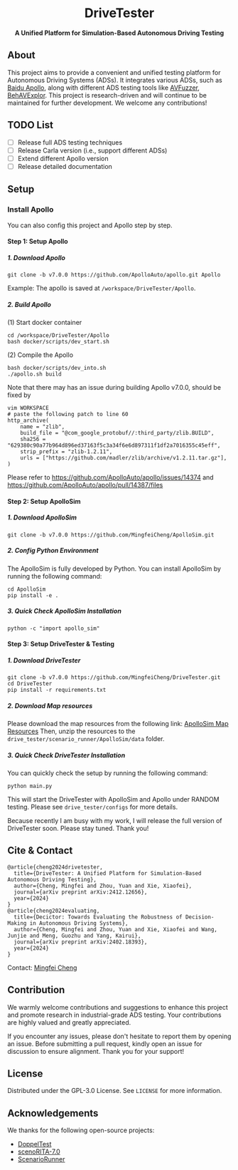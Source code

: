 <div align="center">
  <!-- <a href="https://github.com/othneildrew/Best-README-Template">
    <img src="images/logo.png" alt="Logo" width="80" height="80">
  </a> -->

  <h1 align="center">DriveTester</h1>
  <p align="center">
    <b>A Unified Platform for Simulation-Based Autonomous Driving Testing</b>
    <!-- <br /> -->
    <!-- <a href="https://github.com/othneildrew/Best-README-Template"><strong>Explore the docs »</strong></a>
    <br /> -->
  </p>
</div>

## About
This project aims to provide a convenient and unified testing platform for Autonomous Driving Systems (ADSs). 
It integrates various ADSs, such as [Baidu Apollo](https://github.com/ApolloAuto/apollo), along with different ADS testing tools like [AVFuzzer](https://github.com/MingfeiCheng/AV-Fuzzer-Reimplement), [BehAVExplor](https://github.com/MingfeiCheng/BehAVExplor).
This project is research-driven and will continue to be maintained for further development. We welcome any contributions!

## TODO List
- [ ] Release full ADS testing techniques
- [ ] Release Carla version (i.e., support different ADSs)
- [ ] Extend different Apollo version
- [ ] Release detailed documentation

[//]: # (## Sections)

[//]: # (We offer multiple testing platforms. Please refer to the detailed section for usage instructions.)

[//]: # (1. [ApolloSim]&#40;&#41;)

[//]: # (2. [Carla]&#40;&#41;)

## Setup
### Install Apollo
You can also config this project and Apollo step by step.
#### Step 1: Setup Apollo
##### 1. Download Apollo
```aiignore
git clone -b v7.0.0 https://github.com/ApolloAuto/apollo.git Apollo
```
Example: The apollo is saved at `/workspace/DriveTester/Apollo`.

##### 2. Build Apollo

(1) Start docker container
```aiignore
cd /workspace/DriveTester/Apollo
bash docker/scripts/dev_start.sh
```

(2) Compile the Apollo
```aiignore
bash docker/scripts/dev_into.sh
./apollo.sh build
```
Note that there may has an issue during building Apollo v7.0.0, should be fixed by
```aiignore
vim WORKSPACE
# paste the following patch to line 60
http_archive(
    name = "zlib",
    build_file = "@com_google_protobuf//:third_party/zlib.BUILD",
    sha256 = "629380c90a77b964d896ed37163f5c3a34f6e6d897311f1df2a7016355c45eff",
    strip_prefix = "zlib-1.2.11",
    urls = ["https://github.com/madler/zlib/archive/v1.2.11.tar.gz"],
)
```
Please refer to https://github.com/ApolloAuto/apollo/issues/14374 and https://github.com/ApolloAuto/apollo/pull/14387/files


#### Step 2: Setup ApolloSim

##### 1. Download ApolloSim
```aiignore
git clone -b v7.0.0 https://github.com/MingfeiCheng/ApolloSim.git
```

##### 2. Config Python Environment  
The ApolloSim is fully developed by Python. You can install ApolloSim by running the following command:
```aiignore
cd ApolloSim
pip install -e .
```

##### 3. Quick Check ApolloSim Installation
```
python -c "import apollo_sim"
```

#### Step 3: Setup DriveTester & Testing
##### 1. Download DriveTester
```aiignore
git clone -b v7.0.0 https://github.com/MingfeiCheng/DriveTester.git
cd DriveTester
pip install -r requirements.txt
```
##### 2. Download Map resources
Please download the map resources from the following link: [ApolloSim Map Resources](https://drive.google.com/file/d/1cla1GERt4urK3MpWAwAoXAyBU8VVGcL4/view?usp=drive_link)
Then, unzip the resources to the `drive_tester/scenario_runner/ApolloSim/data` folder.

##### 3. Quick Check DriveTester Installation
You can quickly check the setup by running the following command:
```aiignore
python main.py
```
This will start the DriveTester with ApolloSim and Apollo under RANDOM testing.
Please see `drive_tester/configs` for more details. 

Because recently I am busy with my work, I will release the full version of DriveTester soon. Please stay tuned. Thank you!

## Cite & Contact
```aiignore
@article{cheng2024drivetester,
  title={DriveTester: A Unified Platform for Simulation-Based Autonomous Driving Testing},
  author={Cheng, Mingfei and Zhou, Yuan and Xie, Xiaofei},
  journal={arXiv preprint arXiv:2412.12656},
  year={2024}
}
@article{cheng2024evaluating,
  title={Decictor: Towards Evaluating the Robustness of Decision-Making in Autonomous Driving Systems},
  author={Cheng, Mingfei and Zhou, Yuan and Xie, Xiaofei and Wang, Junjie and Meng, Guozhu and Yang, Kairui},
  journal={arXiv preprint arXiv:2402.18393},
  year={2024}
}
```
Contact: [Mingfei Cheng](snowbirds.mf@gamil.com)

## Contribution
We warmly welcome contributions and suggestions to enhance this project and promote research in industrial-grade ADS testing. Your contributions are highly valued and greatly appreciated.

If you encounter any issues, please don't hesitate to report them by opening an issue. Before submitting a pull request, kindly open an issue for discussion to ensure alignment. Thank you for your support!
## License
Distributed under the GPL-3.0 License. See `LICENSE` for more information.

## Acknowledgements
We thanks for the following open-source projects:  
* [DoppelTest](https://github.com/Software-Aurora-Lab/DoppelTest)   
* [scenoRITA-7.0
](https://github.com/Software-Aurora-Lab/scenoRITA-7.0)  
* [ScenarioRunner](https://github.com/carla-simulator/scenario_runner)
